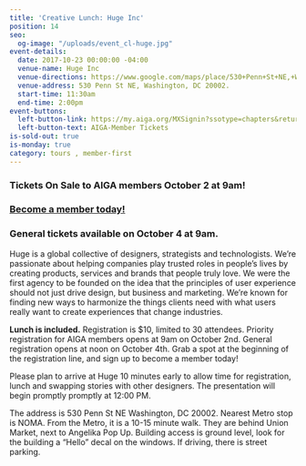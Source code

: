 ```yaml
---
title: 'Creative Lunch: Huge Inc'
position: 14
seo:
  og-image: "/uploads/event_cl-huge.jpg"
event-details:
  date: 2017-10-23 00:00:00 -04:00
  venue-name: Huge Inc
  venue-directions: https://www.google.com/maps/place/530+Penn+St+NE,+Washington,+DC+20002/@38.910367,-76.9987654,17z/data=!3m1!4b1!4m5!3m4!1s0x89b7b8104f0f7273:0xdea50325c0d85125!8m2!3d38.910367!4d-76.9965767
  venue-address: 530 Penn St NE, Washington, DC 20002.
  start-time: 11:30am
  end-time: 2:00pm
event-buttons:
  left-button-link: https://my.aiga.org/MXSignin?ssotype=chapters&returnurl=https://dc.aiga.org/event/creative-lunch-huge-inc/?redirect_source=
  left-button-text: AIGA-Member Tickets
is-sold-out: true
is-monday: true
category: tours , member-first
---
```


### Tickets On Sale to AIGA members October 2 at 9am! 

### [Become a member today!](https://dc.aiga.org/membership/membership-rates/)

### General tickets available on October 4 at 9am.

Huge is a global collective of designers, strategists and technologists.
We’re passionate about helping companies play trusted roles in people’s lives by creating products, services and brands that people truly love. 
We were the first agency to be founded on the idea that the principles of user experience should not just drive design, but business and marketing. We’re known for finding new ways to harmonize the things clients need with what users really want to create experiences that change industries. 

**Lunch is included.** Registration is $10, limited to 30 attendees. Priority registration for AIGA members opens at 9am on October 2nd. General registration opens at noon on October 4th. Grab a spot at the beginning of the registration line, and sign up to become a member today!
 
Please plan to arrive at Huge 10 minutes early to allow time for registration, lunch and swapping stories with other designers. The presentation will begin promptly promptly at 12:00 PM.
 
The address is 530 Penn St NE Washington, DC 20002. Nearest Metro stop is NOMA. From the Metro, it is a 10-15 minute walk. They are behind Union Market, next to Angelika Pop Up. Building access is ground level, look for the building a “Hello” decal on the windows. If driving, there is street parking.

